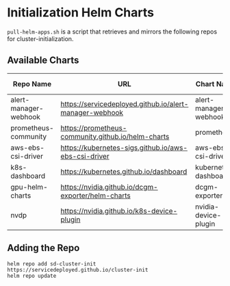 # Initialization Helm Charts

`pull-helm-apps.sh` is a script that retrieves and mirrors the following repos for cluster-initialization.

## Available Charts

| Repo Name | URL | Chart Name | Chart Version |
|-----------|-----|------------|---------------|
| alert-manager-webhook | https://servicedeployed.github.io/alert-manager-webhook | alert-manager-webhook | 1.0.5 |
| prometheus-community | https://prometheus-community.github.io/helm-charts | prometheus | 20.0.0 |
| aws-ebs-csi-driver | https://kubernetes-sigs.github.io/aws-ebs-csi-driver | aws-ebs-csi-driver | 2.17.2 |
| k8s-dashboard | https://kubernetes.github.io/dashboard | kubernetes-dashboard | 6.0.6 |
| gpu-helm-charts | https://nvidia.github.io/dcgm-exporter/helm-charts | dcgm-exporter | 3.1.3 |
| nvdp | https://nvidia.github.io/k8s-device-plugin | nvidia-device-plugin | 0.13.0 |

## Adding the Repo

```shell
helm repo add sd-cluster-init https://servicedeployed.github.io/cluster-init
helm repo update
```
